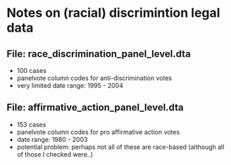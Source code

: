 # Notes on (racial) discrimintion legal data

## File: race_discrimination_panel_level.dta

* 100 cases
* panelvote column codes for anti-discrimination votes
* very limited date range: 1995 - 2004


## File: affirmative_action_panel_level.dta

* 153 cases
* panelvote column codes for pro affirmative action votes
* date range: 1980 - 2003
* potential problem: perhaps not all of these are race-based (although all of those I checked were..)
